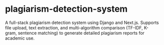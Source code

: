 # plagiarism-detection-system
A full-stack plagiarism detection system using Django and Next.js. Supports file upload, text extraction, and multi-algorithm comparison (TF-IDF, K-gram, sentence matching) to generate detailed plagiarism reports for academic use.

